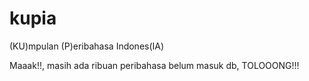 # kupia

(KU)mpulan (P)eribahasa Indones(IA)

Maaak!!, masih ada ribuan peribahasa belum masuk db, TOLOOONG!!!
